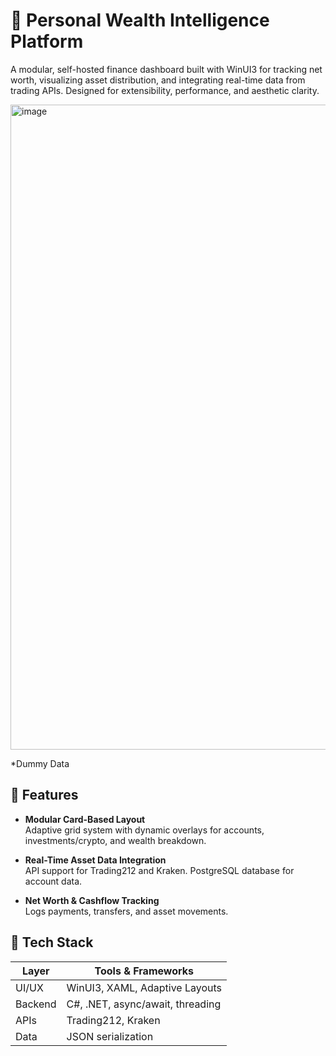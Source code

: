 # 💼 Personal Wealth Intelligence Platform

A modular, self-hosted finance dashboard built with WinUI3 for tracking net worth, visualizing asset distribution, and integrating real-time data from trading APIs. Designed for extensibility, performance, and aesthetic clarity.

<img width="1920" height="1032" alt="image" src="https://github.com/user-attachments/assets/62aaffe2-9b7c-4651-ad16-2b5a2d3c6c64" />

*Dummy Data

## 🚀 Features

- **Modular Card-Based Layout**  
  Adaptive grid system with dynamic overlays for accounts, investments/crypto, and wealth breakdown.

- **Real-Time Asset Data Integration**  
  API support for Trading212 and Kraken.
  PostgreSQL database for account data.

- **Net Worth & Cashflow Tracking**  
  Logs payments, transfers, and asset movements.

## 🧠 Tech Stack

| Layer        | Tools & Frameworks                      |
|--------------|-----------------------------------------|
| UI/UX        | WinUI3, XAML, Adaptive Layouts          |
| Backend      | C#, .NET, async/await, threading        |
| APIs         | Trading212, Kraken                      |
| Data         | JSON serialization                      |
